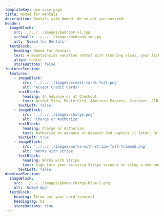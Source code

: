 ```yaml
---
templateKey: use-case-page
title: Nomod for Rentals
description: Rentals with Nomod. We've got you covered!
header:
  imageBlock:
    src: ../../../images/bedroom-xl.jpg
    srcSmall: ../../../images/bedroom-sm.jpg
    alt: 'Nomod for Rentals'
  textBlock:
    heading: Nomod for Rentals
    text: A mountainside vacation rental with stunning views, your Airbnb side hustle, yurts or house boats, authorise card payments in advance or charge on checkout
    align: center
    storeButtons: false
featuresSection:
  features:
    - imageBlock:
        src: '../../../images/credit-cards-full.png'
        alt: 'Accept Credit Cards'
      textBlock:
        heading: In Advance or at Checkout
        text: Accept Visa, MasterCard, American Express, Discover, JCB, Union Pay, and a bunch more with a few simple taps
      textLeft: false
    - imageBlock:
        src: '../../../images/charge.png'
        alt: 'Charge or Authorize'
      textBlock:
        heading: Charge or Authorize
        text: Authorize an advance or deposit and capture it later. Or run a charge right away
      textLeft: true
    - imageBlock:
        src: '../../../images/works-with-stripe-full-trimmed.png'
        alt: 'Works with Stripe'
      textBlock:
        heading: Works with Stripe
        text: Sign into your existing Stripe account or setup a new one when signing up!
      textLeft: false
downloadSection:
  imageBlock:
    src: ../../../images/phone-charge-blue-2.png
    alt: 'Nomod App'
  textBlock:
    heading: Throw out your card terminal
    headingTag: h2
    storeButtons: true
---
```

